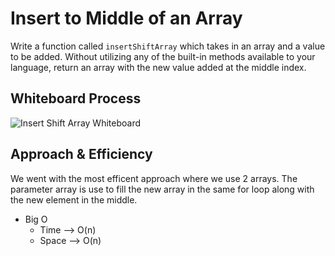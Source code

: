 # Insert to Middle of an Array

Write a function called `insertShiftArray` which takes in an array and a value to be added. Without utilizing any of the built-in methods available to your language, return an array with the new value added at the middle index.

## Whiteboard Process

![Insert Shift Array Whiteboard](/assets/insertShiftArray.png)

## Approach & Efficiency
<!-- What approach did you take? Discuss Why. What is the Big O space/time for this approach? -->
We went with the most efficent approach where we use 2 arrays. The parameter array is use to fill the new array in the same for loop along with the new element in the middle.

- Big O
  - Time  --> O(n)
  - Space --> O(n)
